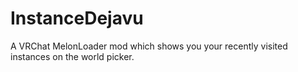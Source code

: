 # InstanceDejavu
A VRChat MelonLoader mod which shows you your recently visited instances on the world picker.
